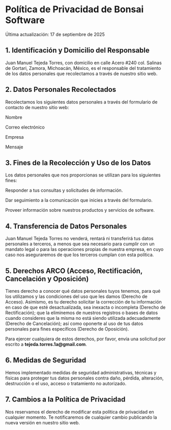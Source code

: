 # Política de Privacidad de Bonsai Software

Última actualización: 17 de septiembre de 2025

## 1. Identificación y Domicilio del Responsable

Juan Manuel Tejeda Torres, con domicilio en calle Acero #240 col. Salinas de Gortari, Zamora, Michoacán, México, es el responsable del tratamiento de los datos personales que recolectamos a través de nuestro sitio web.

## 2. Datos Personales Recolectados

Recolectamos los siguientes datos personales a través del formulario de contacto de nuestro sitio web:

Nombre

Correo electrónico

Empresa

Mensaje

## 3. Fines de la Recolección y Uso de los Datos

Los datos personales que nos proporcionas se utilizan para los siguientes fines:

Responder a tus consultas y solicitudes de información.

Dar seguimiento a la comunicación que inicies a través del formulario.

Proveer información sobre nuestros productos y servicios de software.

## 4. Transferencia de Datos Personales

Juan Manuel Tejeda Torres no venderá, rentará ni transferirá tus datos personales a terceros, a menos que sea necesario para cumplir con un mandato legal o para las operaciones propias de nuestra empresa, en cuyo caso nos aseguraremos de que los terceros cumplan con esta política.

## 5. Derechos ARCO (Acceso, Rectificación, Cancelación y Oposición)

Tienes derecho a conocer qué datos personales tuyos tenemos, para qué los utilizamos y las condiciones del uso que les damos (Derecho de Acceso). Asimismo, es tu derecho solicitar la corrección de tu información en caso de que esté desactualizada, sea inexacta o incompleta (Derecho de Rectificación); que la eliminemos de nuestros registros o bases de datos cuando consideres que la misma no está siendo utilizada adecuadamente (Derecho de Cancelación); así como oponerte al uso de tus datos personales para fines específicos (Derecho de Oposición).

Para ejercer cualquiera de estos derechos, por favor, envía una solicitud por escrito a __tejeda.torres.1a@gmail.com__.

## 6. Medidas de Seguridad

Hemos implementado medidas de seguridad administrativas, técnicas y físicas para proteger tus datos personales contra daño, pérdida, alteración, destrucción o el uso, acceso o tratamiento no autorizado.

## 7. Cambios a la Política de Privacidad

Nos reservamos el derecho de modificar esta política de privacidad en cualquier momento. Te notificaremos de cualquier cambio publicando la nueva versión en nuestro sitio web.
